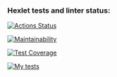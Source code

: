 ### Hexlet tests and linter status:

[![Actions Status](https://github.com/Frerarj/frontend-project-46/workflows/hexlet-check/badge.svg)](https://github.com/Frerarj/frontend-project-46/actions)

[![Maintainability](https://api.codeclimate.com/v1/badges/16fd0496e769e3baab58/maintainability)](https://codeclimate.com/github/Frerarj/frontend-project-46/maintainability)

[![Test Coverage](https://api.codeclimate.com/v1/badges/16fd0496e769e3baab58/test_coverage)](https://codeclimate.com/github/Frerarj/frontend-project-46/test_coverage)

[![My tests](https://github.com/Frerarj/frontend-project-46/actions/workflows/test.yml/badge.svg?branch=main)](https://github.com/Frerarj/frontend-project-46/actions/workflows/test.yml)